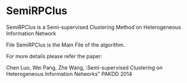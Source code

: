 SemiRPClus
==========

SemiRPClus is a Semi-supervised Clustering Method on Heterogeneous Information Network

File SemiRPClus is the Main File of the algorithm.

For more details please refer the paper: 

Chen Luo, Wei Pang, Zhe Wang, :Semi-supervised Clustering on Heterogeneous Information Networks" PAKDD 2014
